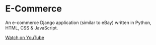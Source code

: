 # E-Commerce
An e-commerce Django application (similar to eBay) written in Python, HTML, CSS &amp; JavaScript.

[Watch on YouTube](https://www.youtube.com/watch?v=m4X-ZpT9LA4)
